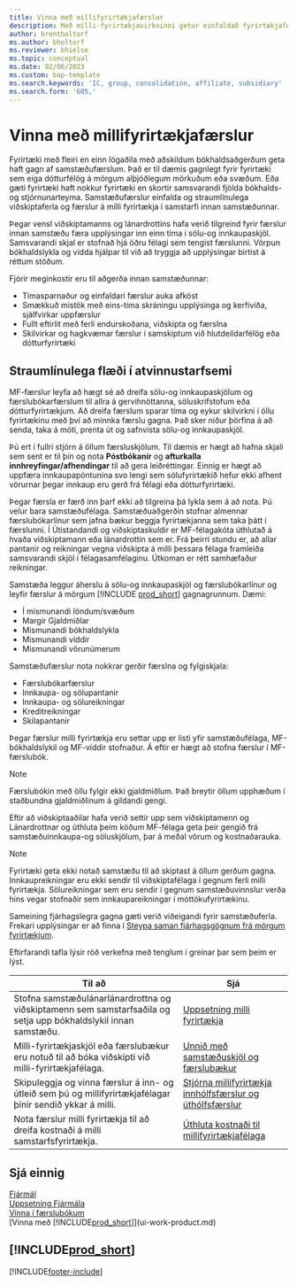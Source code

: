 ```yaml
---
title: Vinna með millifyrirtækjafærslur
description: Með milli-fyrirtækjavirkninni getur einfaldað fyrirtækjaferli og færslur á milli dótturfyrirtækja innan sama fyrirtækis.
author: brentholtorf
ms.author: bholtorf
ms.reviewer: bhielse
ms.topic: conceptual
ms.date: 02/06/2023
ms.custom: bap-template
ms.search.keywords: 'IC, group, consolidation, affiliate, subsidiary'
ms.search.form: '605,'
---
```

# <a name="managing-intercompany-transactions"></a><a name="managing-intercompany-transactions"></a>Vinna með millifyrirtækjafærslur

Fyrirtæki með fleiri en einn lögaðila með aðskildum bókhaldsaðgerðum geta haft gagn af samstæðufærslum. Það er til dæmis gagnlegt fyrir fyrirtæki sem eiga dótturfélög á mörgum alþjóðlegum mörkuðum eða svæðum. Eða gæti fyrirtæki haft nokkur fyrirtæki en skortir samsvarandi fjölda bókhalds-og stjórnunarteyma. Samstæðufærslur einfalda og straumlínulega viðskiptaferla og færslur á milli fyrirtækja í samstarfi innan samstæðunnar.

Þegar vensl viðskiptamanns og lánardrottins hafa verið tilgreind fyrir færslur innan samstæðu færa upplýsingar inn einn tíma í sölu-og innkaupaskjöl. Samsvarandi skjal er stofnað hjá öðru félagi sem tengist færslunni. Vörpun bókhaldslykla og vídda hjálpar til við að tryggja að upplýsingar birtist á réttum stöðum.  

Fjórir meginkostir eru til aðgerða innan samstæðunnar:  

* Tímasparnaður og einfaldari færslur auka afköst  
* Smækkuð mistök með eins-tíma skráningu upplýsinga og kerfivíða, sjálfvirkar uppfærslur  
* Fullt eftirlit með ferli endurskoðana, viðskipta og færslna  
* Skilvirkar og hagkvæmar færslur í samskiptum við hlutdeildarfélög eða dótturfyrirtæki  

## <a name="streamline-the-flow-of-business-activities"></a><a name="streamline-the-flow-of-business-activities"></a>Straumlínulega flæði í atvinnustarfsemi

MF-færslur leyfa að hægt sé að dreifa sölu-og innkaupaskjölum og færslubókarfærslum til allra á gervihnöttanna, söluskrifstofum eða dótturfyrirtækjum. Að dreifa færslum sparar tíma og eykur skilvirkni í öllu fyrirtækinu með því að minnka færslu gagna. Það sker niður þörfina á að senda, taka á móti, prenta út og safnvista sölu-og innkaupaskjöl.  

Þú ert í fullri stjórn á öllum færsluskjölum. Til dæmis er hægt að hafna skjali sem sent er til þín og nota  **Póstbókanir**  og  **afturkalla innhreyfingar/afhendingar**  til að gera leiðréttingar. Einnig er hægt að uppfæra innkaupapöntunina svo lengi sem sölufyrirtækið hefur ekki afhent vörurnar þegar innkaup eru gerð frá félagi eða dótturfyrirtæki.  

Þegar færsla er færð inn þarf ekki að tilgreina þá lykla sem á að nota. Þú velur bara samstæðufélaga. Samstæðuaðgerðin stofnar almennar færslubókarlínur sem jafna bækur beggja fyrirtækjanna sem taka þátt í færslunni. Í Útistandandi og viðskiptaskuldir er MF-félagakóta úthlutað á hvaða viðskiptamann eða lánardrottin sem er. Frá þeirri stundu er, að allar pantanir og reikningar vegna viðskipta á milli þessara félaga framleiða samsvarandi skjöl í félagasamfélaginu. Útkoman er rétt samhæfaður reikningar.  

Samstæða leggur áherslu á sölu-og innkaupaskjöl og færslubókarlínur og leyfir færslur á mörgum  [!INCLUDE [prod_short](includes/prod_short.md)]  gagnagrunnum. Dæmi:

* Í mismunandi löndum/svæðum
* Margir Gjaldmiðlar
* Mismunandi bókhaldslykla
* Mismunandi víddir
* Mismunandi vörunúmerum  

Samstæðufærslur nota nokkrar gerðir færslna og fylgiskjala:  

* Færslubókarfærslur
* Innkaupa- og sölupantanir
* Innkaupa- og sölureikningar
* Kreditreikningar
* Skilapantanir

Þegar færslur milli fyrirtækja eru settar upp er listi yfir samstæðufélaga, MF-bókhaldslykil og MF-víddir stofnaður. Á eftir er hægt að stofna færslur í MF-færslubók.

> [!NOTE]
> Færslubókin með öllu fylgir ekki gjaldmiðlum. Það breytir öllum upphæðum í staðbundna gjaldmiðlinum á gildandi gengi.

Eftir að viðskiptaaðilar hafa verið settir upp sem viðskiptamenn og Lánardrottnar og úthluta þeim kóðum MF-félaga geta þeir gengið frá samstæðuinnkaupa-og söluskjölum, þar á meðal vörum og kostnaðarauka. 

> [!NOTE]
> Fyrirtæki geta ekki notað samstæðu til að skiptast á öllum gerðum gagna. Innkaupreikningar eru ekki sendir til viðskiptafélaga í gegnum ferli milli fyrirtækja. Sölureikningar sem eru sendir í gegnum samstæðuvinnslur verða hins vegar stofnaðir sem innkaupareikningar í móttökufyrirtækinu.

Sameining fjárhagslegra gagna gæti verið viðeigandi fyrir samstæðuferla. Frekari upplýsingar er að finna í [Steypa saman fjárhagsgögnum frá mörgum fyrirtækjum](finance-consolidated-company-reporting.md).

Eftirfarandi tafla lýsir röð verkefna með tenglum í greinar þar sem þeim er lýst.

|Til að |Sjá|
|---|---|
|Stofna samstæðulánarlánardrottna og viðskiptamenn sem samstarfsaðila og setja upp bókhaldslykil innan samstæðu.|[Uppsetning milli fyrirtækja](intercompany-how-setup.md)|
|Milli-fyrirtækjaskjöl eða færslubækur eru notuð til að bóka viðskipti við milli-fyrirtækjafélaga.|[Unnið með samstæðuskjöl og færslubækur](intercompany-how-work-documents-journals.md)|
|Skipuleggja og vinna færslur á inn- og útleið sem þú og millifyrirtækjafélagar þínir sendið ykkar á milli.|[Stjórna millifyrirtækja innhólfsfærslur og úthólfsfærslur](intercompany-how-manage-intercompany-inbox.md)|
|Nota færslur milli fyrirtækja til að dreifa kostnaði á milli samstarfsfyrirtækja.|[Úthluta kostnaði til millifyrirtækjafélaga](intercompany-allocate-costs.md)|

## <a name="see-also"></a><a name="see-also"></a>Sjá einnig

[Fjármál](finance.md)  
[Uppsetning Fjármála](finance-setup-finance.md)  
[Vinna í færslubókum](ui-work-general-journals.md)  
[Vinna með [!INCLUDE[prod_short](includes/prod_short.md)]](ui-work-product.md)

## [!INCLUDE[prod_short](includes/free_trial_md.md)]


[!INCLUDE[footer-include](includes/footer-banner.md)]
